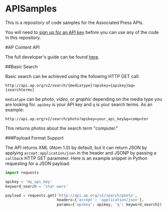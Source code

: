 APISamples
==========

This is a repository of code samples for the Associated Press APIs.  

You will need to [sign up for an API key](http://developer.ap.org/) before you can use any of the code in this repository.

#AP Content API

The full developer's guide can be found [here](http://developer.ap.org/files/AP_Content_API_Developer_Guide.pdf).

##Basic Search

Basic search can be achieved using the following HTTP GET call:

```
http://api.ap.org/v2/search/{mediatype}?apikey={apikey}&q={searchterms}
```

`mediatype` can be *photo*, *video*, or *graphic* depending on the media type you are looking for.  `apikey` is your API key and `q` is your search terms.  As an example:

```
http://api.ap.org/v2/search/photo?apikey=your_api_key&q=computer
```

This returns photos about the search term "computer."

###Payload Format Support

The API returns XML (Atom 1.0) by default, but it can return JSON by applying `accept:application/json` in the header and JSONP by passing a `callback` HTTP GET parameter.  Here is an example snippet in Python requesting for a JSON payload:

```python
import requests

apikey = 'my_api_key'
keyword_search = 'star wars'

payload = requests.get('http://api.ap.org/v2/search/photo',
                       headers={'accept': 'application/json'},
                       params={'apikey': apikey, 'q': keyword_search})
```


